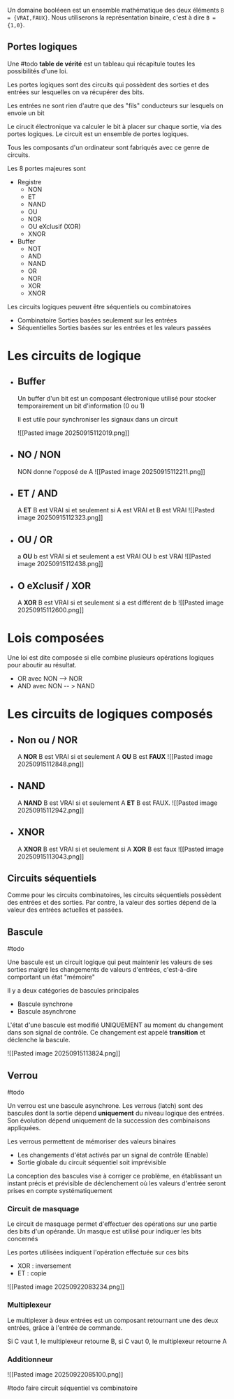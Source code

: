 
Un domaine booléeen est un ensemble mathématique des deux éléments `B = {VRAI,FAUX}`. Nous utiliserons la représentation binaire, c'est à dire `B = {1,0}`.

## Portes logiques

Une #todo **table de vérité** est un tableau qui récapitule toutes les possibilités d'une loi.

Les portes logiques sont des circuits qui possèdent des sorties et des entrées sur lesquelles on va récupérer des bits.

Les entrées ne sont rien d'autre que des "fils" conducteurs sur lesquels on envoie un bit

Le cirucit électronique va calculer le bit à placer sur chaque sortie, via des portes logiques. Le circuit est un ensemble de portes logiques.

Tous les composants d'un ordinateur sont fabriqués avec ce genre de circuits.

Les 8 portes majeures sont

-  Registre
	-  NON
	-  ET
	-  NAND
	-  OU
	-  NOR
	-  OU eXclusif (XOR)
	-  XNOR
-  Buffer
	-  NOT
	-  AND
	-  NAND
	-  OR
	-  NOR
	-  XOR
	-  XNOR

Les circuits logiques peuvent être séquentiels ou combinatoires
-  Combinatoire
	Sorties basées seulement sur les entrées
-  Séquentielles
	Sorties basées sur les entrées et les valeurs passées


# Les circuits de logique

- ## Buffer
	Un buffer d'un bit est un composant électronique utilisé pour stocker temporairement un bit d'information (0 ou 1)
	
	Il est utile pour synchroniser les signaux dans un circuit
	
	![[Pasted image 20250915112019.png]]
- ## NO / NON
	NON donne l'opposé de A
	![[Pasted image 20250915112211.png]]
- ## ET / AND
	A **ET** B est VRAI si et seulement si A est VRAI et
	 B est VRAI 
	![[Pasted image 20250915112323.png]]
- ## OU / OR
	a **OU** b est VRAI si et seulement a est VRAI OU b est VRAI 
	![[Pasted image 20250915112438.png]]
- ## O eXclusif / XOR
	A **XOR** B est VRAI si et seulement si a est différent de b
	![[Pasted image 20250915112600.png]]


# Lois composées 

Une loi est dite composée si elle combine plusieurs opérations logiques pour aboutir au résultat.
-  OR avec NON --> NOR
-  AND avec NON -- > NAND

# Les circuits de logiques composés

- ## Non ou / NOR
	A **NOR** B est VRAI si et seulement A **OU** B est **FAUX**
	![[Pasted image 20250915112848.png]]
- ## NAND
	A **NAND** B est VRAI si et seulement A **ET** B est FAUX.
	![[Pasted image 20250915112942.png]]
- ## XNOR
	A **XNOR** B est VRAI si et seulement si A **XOR** B est faux 
	![[Pasted image 20250915113043.png]]


## Circuits séquentiels

Comme pour les circuits combinatoires, les circuits séquentiels possèdent des entrées et des sorties. Par contre, la valeur des sorties dépend de la valeur des entrées actuelles et passées.


## Bascule

#todo 

Une bascule est un circuit logique qui peut maintenir les valeurs de ses sorties malgré les changements de valeurs d'entrées, c'est-à-dire comportant un état "mémoire"

Il y a deux catégories de bascules principales 
-  Bascule synchrone
-  Bascule asynchrone

L'état d'une bascule est modifié UNIQUEMENT au moment du changement dans son signal de contrôle. Ce changement est appelé **transition** et déclenche la bascule.

![[Pasted image 20250915113824.png]]

## Verrou

#todo 

Un verrou est une bascule asynchrone. Les verrous (latch) sont des bascules dont la sortie dépend **uniquement** du niveau logique des entrées. Son évolution dépend uniquement de la succession des combinaisons appliquées.

Les verrous permettent de mémoriser des valeurs binaires
-  Les changements d'état activés par un signal de contrôle (Enable)
-  Sortie globale du circuit séquentiel soit imprévisible

La conception des bascules vise à corriger ce problème, en établissant un instant précis et prévisible de déclenchement où les valeurs d'entrée seront prises en compte systématiquement

### Circuit de masquage

Le circuit de masquage permet d'effectuer des opérations sur une partie des bits d'un opérande. Un masque est utilisé pour indiquer les bits concernés

Les portes utilisées indiquent l'opération effectuée sur ces bits
-  XOR : inversement
-  ET : copie

![[Pasted image 20250922083234.png]]

### Multiplexeur

Le multiplexer à deux entrées est un composant retournant une des deux entrées, grâce à l'entrée de commande.

Si C vaut 1, le multiplexeur retourne B, si C vaut 0, le multiplexeur retourne A


### Additionneur

![[Pasted image 20250922085100.png]]

#todo faire circuit séquentiel vs combinatoire